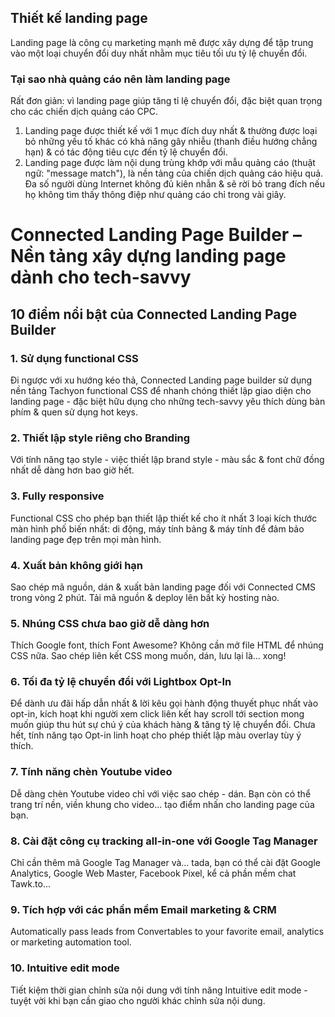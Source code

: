 ## Thiết kế landing page

Landing page là công cụ marketing mạnh mẽ được xây dựng để tập trung vào một loại chuyển đổi duy nhất nhằm mục tiêu tối ưu tỷ lệ chuyển đổi.

### Tại sao nhà quảng cáo nên làm landing page

Rất đơn giản: vì landing page giúp tăng tỉ lệ chuyển đổi, đặc biệt quan trọng cho các chiến dịch quảng cáo CPC.

1. Landing page được thiết kế với 1 mục đích duy nhất & thường được loại bỏ những yếu tố khác có khả năng gây nhiễu (thanh điều hướng chẳng hạn) & có tác động tiêu cực đến tỷ lệ chuyển đổi.
2. Landing page được làm nội dung trùng khớp với mẫu quảng cáo (thuật ngữ: "message match"), là nền tảng của chiến dịch quảng cáo hiệu quả. Đa số người dùng Internet không đủ kiên nhẫn & sẽ rời bỏ trang đích nếu họ không tìm thấy thông điệp như quảng cáo chỉ trong vài giây.

# Connected Landing Page Builder – Nền tảng xây dựng landing page dành cho tech-savvy

## 10 điểm nổi bật của Connected Landing Page Builder

### 1. Sử dụng functional CSS

Đi ngược với xu hướng kéo thả, Connected Landing page builder sử dụng nền tảng Tachyon functional CSS để nhanh chóng thiết lập giao diện cho landing page - đặc biệt hữu dụng cho những tech-savvy yêu thích dùng bàn phím & quen sử dụng hot keys.

### 2. Thiết lập style riêng cho Branding

Với tính năng tạo style - việc thiết lập brand style - màu sắc & font chữ đồng nhất dễ dàng hơn bao giờ hết.

### 3. Fully responsive

Functional CSS cho phép bạn thiết lập thiết kế cho ít nhất 3 loại kích thước màn hình phố biến nhất: di động, máy tính bảng & máy tính để đảm bảo landing page đẹp trên mọi màn hình.

### 4. Xuất bản không giới hạn

Sao chép mã nguồn, dán & xuất bản landing page đối với Connected CMS trong vòng 2 phút.
Tải mã nguồn & deploy lên bất kỳ hosting nào.

### 5. Nhúng CSS chưa bao giờ dễ dàng hơn

Thích Google font, thích Font Awesome? Không cần mở file HTML để nhúng CSS nữa. Sao chép liên kết CSS mong muốn, dán, lưu lại là... xong!

### 6. Tối đa tỷ lệ chuyển đổi với Lightbox Opt-In

Để dành ưu đãi hấp dẫn nhất & lời kêu gọi hành động thuyết phục nhất vào opt-in, kích hoạt khi người xem click liên kết hay scroll tới section mong muốn giúp thu hút sự chú ý của khách hàng & tăng tỷ lệ chuyển đổi. Chưa hết, tính năng tạo Opt-in linh hoạt cho phép thiết lập màu overlay tùy ý thích.

### 7. Tính năng chèn Youtube video

Dễ dàng chèn Youtube video chỉ với việc sao chép - dán. Bạn còn có thể trang trí nền, viền khung cho video... tạo điểm nhấn cho landing page của bạn.

### 8. Cài đặt công cụ tracking all-in-one với Google Tag Manager

Chỉ cần thêm mã Google Tag Manager và... tada, bạn có thể cài đặt Google Analytics, Google Web Master, Facebook Pixel, kể cả phần mềm chat Tawk.to...

### 9. Tích hợp với các phần mềm Email marketing & CRM

Automatically pass leads from Convertables to your favorite email, analytics or marketing automation tool.

### 10. Intuitive edit mode

Tiết kiệm thời gian chỉnh sửa nội dung với tính năng Intuitive edit mode - tuyệt vời khi bạn cần giao cho người khác chỉnh sửa nội dung.